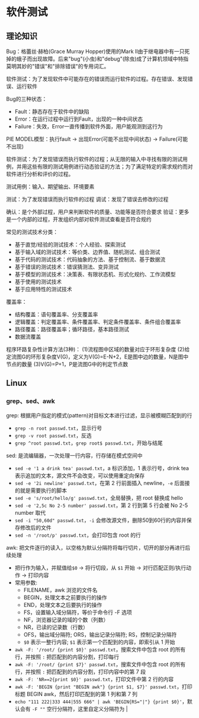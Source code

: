 # 软件测试

## 理论知识

Bug：格蕾丝·赫柏(Grace Murray Hopper)使用的Mark Ⅱ由于继电器中有一只死掉的蛾子而出现故障。后来"bug"(小虫)和"debug"(除虫)成了计算机领域中特指莫明其妙的"错误"和"排除错误"的专用词汇。

软件测试：为了发现软件中可能存在的错误而运行软件的过程。存在错误、发现错误、运行软件

Bug的三种状态：

- Fault：静态存在于软件中的缺陷
- Error：在运行过程中运行到Fault，出现的一种中间状态
- Failure：失效，Error一直传播到软件外面，用户能观测到这行为

PIE MODEL模型：执行fault -> 出现Error(可能不出现中间状态) -> Failure(可能不出现)

软件测试：为了发现错误而执行软件的过程；从无限的输入中寻找有限的测试用例，并用这些有限的测试用例进行动态验证的方法；为了满足特定的需求规约而对软件进行分析和评价的过程。

测试用例：输入、期望输出、环境要素

测试：为了发现错误而执行软件的过程
调试：发现了错误去修改的过程

确认：是个外部过程，用户来判断软件的质量、功能等是否符合要求
验证：更多是一个内部的过程，开发组织内部对软件测试查看是否符合规约

常见的测试技术分类：

- 基于直觉/经验的测试技术：个人经验、探索测试
- 基于输入域的测试技术：等价类、边界值、随机测试、组合测试
- 基于代码的测试技术：代码抽象的方法、基于控制流、基于数据流
- 基于错误的测试技术：错误猜测法、变异测试
- 基于模型的测试技术：决策表、有限状态机、形式化规约、工作流模型
- 基于使用的测试技术
- 基于应用特性的测试技术

覆盖率：

- 结构覆盖：语句覆盖率、分支覆盖率
- 逻辑覆盖：判定覆盖率、条件覆盖率、判定条件覆盖率、条件组合覆盖率
- 路径覆盖：路径覆盖率；循环路径，基本路径测试
- 数据流覆盖

程序环路复杂性计算方法(3种)：
(1)流程图中区域的数量对应于环形复杂度
(2)给定流图G的环形复杂度V(G)，定义为V(G)=E-N+2，E是图中边的数量，N是图中节点的数量
(3)V(G)=P+1，P是流图G中的判定节点数

## Linux

### grep、sed、awk

grep: 根据用户指定的模式(pattern)对目标文本进行过滤，显示被模糊匹配到的行

- `grep -n root passwd.txt`，显示行号
- `grep -v root passwd.txt`，反选
- `grep ^root passwd.txt`，`grep root$ passwd.txt`，开始与结尾

sed: 是流编辑器，一次处理一行内容，行存储在模式空间中

- `sed -e '1 a drink tea' passwd.txt`，a 标识添加，1 表示行号，drink tea 表示追加的文本，源文件不会改变，可以使用重定向保存
- `sed -e '2i newline' passwd.txt`，在第 2 行前面插入 newline，`-e` 后面接的就是需要执行的脚本
- `sed -e 's/root/hello/g' passwd.txt`，全局替换，把 root 替换成 hello
- `sed -e '2,5c No 2-5 number' passwd.txt`，第 2 行到第 5 行会被 No 2-5 number 取代
- `sed -i "50,60d" passwd.txt`，`-i` 会修改源文件，删除50到60行的内容并保存修改后的文件
- `sed -n '/root/p' passwd.txt`，会打印包含 root 的行

awk: 把文件逐行的读入，以空格为默认分隔符将每行切片，切开的部分再进行后续处理

- 把行作为输入，并赋值给`$0` -> 将行切段，从 `$1` 开始 -> 对行匹配正则/执行动作 -> 打印内容
- 常用参数:
	- FILENAME，awk 浏览的文件名
	- BEGIN，处理文本之前要执行的操作
	- END，处理文本之后要执行的操作
	- FS，设置输入域分隔符，等价于命令行 -F 选项
	- NF，浏览器记录的域的个数（列数）
	- NR，已读的记录数（行数）
	- OFS，输出域分隔符; ORS，输出记录分隔符; RS，控制记录分隔符
	- `$0` 表示一整行内容; `$1` 表示第一个匹配到的内容，即索引从 1 开始
- `awk -F: '/root/ {print $0}' passwd.txt`，搜索文件中包含 root 的所有行，并按照 `:` 把匹配到的内容分割，打印每行
- `awk -F: '/root/ {print $7}' passwd.txt`，搜索文件中包含 root 的所有行，并按照 `:` 把匹配到的内容分割，打印内容中的第 7 段
- `awk -F: 'NR==2{print $0}' passwd.txt`，打印文件中第 2 行的内容
- `awk -F: 'BEGIN {print "BEGIN awk"} {print $1, $7}' passwd.txt`，打印标题 BEGIN awk，然后打印匹配到的第 1 列和第 7 列
- `echo "111 222|333 444|555 666" | awk 'BEGIN{RS="|"} {print $0}'`，默认会有 `-F ""` 空行分隔符，这里自定义分隔符为 |











